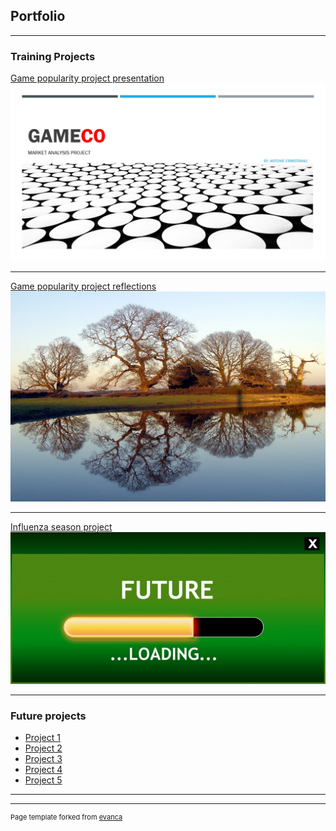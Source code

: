 ## Portfolio

---

### Training Projects 

[Game popularity project presentation](/GameCo.html)
<img src="images/GameCo_front_page.jpg?raw=true"/>

---
[Game popularity project reflections](/pdf/Project_reflections.pdf)
<img src="images/Reflections.jpg?raw=true"/>

---
[Influenza season project](/Influenza_project.html)
<img src="images/future-downloading.jpg?raw=true"/>

---

### Future projects 

- [Project 1](http://example.com/)
- [Project 2](http://example.com/)
- [Project 3](http://example.com/)
- [Project 4](http://example.com/)
- [Project 5](http://example.com/)

---




---
<p style="font-size:11px">Page template forked from <a href="https://github.com/evanca/quick-portfolio">evanca</a></p>
<!-- Remove above link if you don't want to attibute -->
